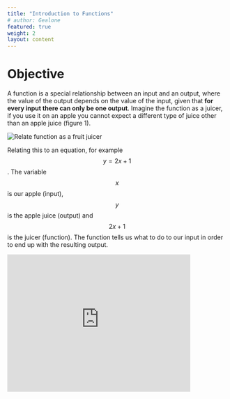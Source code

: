 ```yaml
---
title: "Introduction to Functions"
# author: Gealone
featured: true
weight: 2
layout: content
---
```


# Objective

A function is a special relationship between an input and an output, where the value of the output depends on the value of the input, given that **for every input there can only be one output**. Imagine the function as a juicer, if you use it on an apple you cannot expect a different type of juice other than an apple juice (figure 1).


![Relate function as a fruit juicer](../images/content/DC-01-01.png)

Relating this to an equation, for example $$y=2x+1$$. The variable $$x$$ is our apple (input), $$y$$ is the apple juice (output) and $$2x+1$$ is the juicer (function). The function tells us what to do to our input in order to end up with the resulting output.

<iframe width="420" height="315" src="http://www.youtube.com/embed/dQw4w9WgXcQ" frameborder="0" allowfullscreen></iframe>